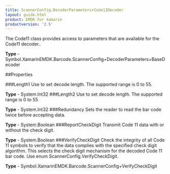 ```yaml
---
title: ScannerConfig.DecoderParameters+Code11Decoder
layout: guide.html
product: EMDK For Xamarin 
productversion: '2.5' 
---
```

The Code11 class provides access to parameters that are available for the Code11 decoder..

**Type** - Symbol.XamarinEMDK.Barcode.ScannerConfig+DecoderParameters+BaseDecoder

##Properties

###Length1
Use to set decode length. The supported range is 0 to 55.

**Type** - System.Int32
###Length2
Use to set decode length. The supported range is 0 to 55

**Type** - System.Int32
###Redundancy
Sets the reader to read the bar code twice before accepting data.

**Type** - System.Boolean
###ReportCheckDigit
Transmit Code 11 data with or without the check digit.

**Type** - System.Boolean
###VerifyCheckDigit
Check the integrity of all Code 11 symbols to verify that the data complies with the specified check digit algorithm. This selects the check digit mechanism for the decoded Code 11 bar code. Use enum ScannerConfig.VerifyCheckDigit.

**Type** - Symbol.XamarinEMDK.Barcode.ScannerConfig+VerifyCheckDigit
